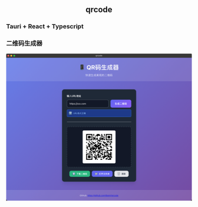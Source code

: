 <div align="center"> 
<h2>qrcode</h2>
</div>

### Tauri + React + Typescript

### 二维码生成器

![image](./public/image.png)
